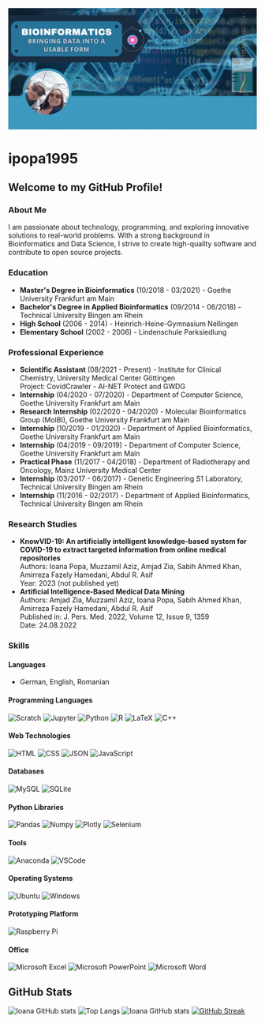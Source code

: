 
<img src="bio_new.gif" alt="IOANA">

<h1>ipopa1995</h1>
<h2>Welcome to my GitHub Profile!</h2>

<h3>About Me</h3>
<p>
  I am passionate about technology, programming, and exploring innovative solutions to real-world problems.
  With a strong background in Bioinformatics and Data Science, I strive to create high-quality software and contribute to open source projects.
</p>

<h3>Education</h3>
<ul>
  <li>
    <strong>Master's Degree in Bioinformatics</strong> (10/2018 - 03/2021) - Goethe University Frankfurt am Main
  </li>
  <li>
    <strong>Bachelor's Degree in Applied Bioinformatics</strong> (09/2014 - 06/2018) - Technical University Bingen am Rhein
  </li>
  <li>
    <strong>High School</strong> (2006 - 2014) - Heinrich-Heine-Gymnasium Nellingen
  </li>
  <li>
    <strong>Elementary School</strong> (2002 - 2006) - Lindenschule Parksiedlung
  </li>
</ul>

<h3>Professional Experience</h3>
<ul>
  <li>
    <strong>Scientific Assistant</strong> (08/2021 - Present) - Institute for Clinical Chemistry, University Medical Center Göttingen<br>
    Project: CovidCrawler - AI-NET Protect and GWDG
  </li>
  <li>
    <strong>Internship</strong> (04/2020 - 07/2020) - Department of Computer Science, Goethe University Frankfurt am Main
  </li>
  <li>
    <strong>Research Internship</strong> (02/2020 - 04/2020) - Molecular Bioinformatics Group (MolBI), Goethe University Frankfurt am Main
  </li>
  <li>
    <strong>Internship</strong> (10/2019 - 01/2020) - Department of Applied Bioinformatics, Goethe University Frankfurt am Main
  </li>
  <li>
    <strong>Internship</strong> (04/2019 - 09/2019) - Department of Computer Science, Goethe University Frankfurt am Main
  </li>
  <li>
    <strong>Practical Phase</strong> (11/2017 - 04/2018) - Department of Radiotherapy and Oncology, Mainz University Medical Center
  </li>
  <li>
    <strong>Internship</strong> (03/2017 - 06/2017) - Genetic Engineering S1 Laboratory, Technical University Bingen am Rhein
  </li>
  <li>
    <strong>Internship</strong> (11/2016 - 02/2017) - Department of Applied Bioinformatics, Technical University Bingen am Rhein
  </li>
</ul>

<h3>Research Studies</h3>
<ul>
  <li>
    <strong>KnowVID-19: An artificially intelligent knowledge-based system for COVID-19 to extract targeted information from online medical repositories</strong><br>
    Authors: Ioana Popa, Muzzamil Aziz, Amjad Zia, Sabih Ahmed Khan, Amirreza Fazely Hamedani, Abdul R. Asif<br>
    Year: 2023 (not published yet)
  </li>
  <li>
    <strong>Artificial Intelligence-Based Medical Data Mining</strong><br>
    Authors: Amjad Zia, Muzzamil Aziz, Ioana Popa, Sabih Ahmed Khan, Amirreza Fazely Hamedani, Abdul R. Asif<br>
    Published in: J. Pers. Med. 2022, Volume 12, Issue 9, 1359<br>
    Date: 24.08.2022
  </li>
</ul>

<h3>Skills</h3>

<h4>Languages</h4>
<ul>
  <li>German, English, Romanian</li>
</ul>

<h4>Programming Languages</h4>
<img src="https://img.shields.io/badge/Scratch-4D97FF?style=for-the-badge&logo=Scratch&logoColor=white" alt="Scratch">
<img src="https://img.shields.io/badge/Jupyter-F37626.svg?&style=for-the-badge&logo=Jupyter&logoColor=white" alt="Jupyter">
<img src="https://img.shields.io/badge/Python-FFD43B?style=for-the-badge&logo=python&logoColor=blue" alt="Python">
<img src="https://img.shields.io/badge/R-276DC3?style=for-the-badge&logo=r&logoColor=white" alt="R">
<img src="https://img.shields.io/badge/LaTeX-47A141?style=for-the-badge&logo=LaTeX&logoColor=white" alt="LaTeX">
<img src="https://img.shields.io/badge/C%2B%2B-00599C?style=for-the-badge&logo=c%2B%2B&logoColor=white" alt="C++">

<h4>Web Technologies</h4>
<img src="https://img.shields.io/badge/HTML5-E34F26?style=for-the-badge&logo=html5&logoColor=white" alt="HTML">
<img src="https://img.shields.io/badge/CSS3-1572B6?style=for-the-badge&logo=css3&logoColor=white" alt="CSS">
<img src="https://img.shields.io/badge/json-5E5C5C?style=for-the-badge&logo=json&logoColor=white" alt="JSON">
<img src="https://img.shields.io/badge/JavaScript-323330?style=for-the-badge&logo=javascript&logoColor=F7DF1E" alt="JavaScript">

<h4>Databases</h4>
<img src="https://img.shields.io/badge/MySQL-005C84?style=for-the-badge&logo=mysql&logoColor=white" alt="MySQL">
<img src="https://img.shields.io/badge/SQLite-07405E?style=for-the-badge&logo=sqlite&logoColor=white" alt="SQLite">

<h4>Python Libraries</h4>
<img src="https://img.shields.io/badge/Pandas-C%2B%2B-00599C?style=for-the-badge&logo=c%2B%2B&logoColor=white" alt="Pandas">
<img src="https://img.shields.io/badge/Numpy-777BB4?style=for-the-badge&logo=numpy&logoColor=white" alt="Numpy">
<img src="https://img.shields.io/badge/Plotly-239120?style=for-the-badge&logo=plotly&logoColor=white" alt="Plotly">
<img src="https://img.shields.io/badge/Selenium-43B02A?style=for-the-badge&logo=Selenium&logoColor=white" alt="Selenium">

<h4>Tools</h4>
<img src="https://img.shields.io/badge/conda-342B029.svg?&style=for-the-badge&logo=anaconda&logoColor=white" alt="Anaconda">
<img src="https://img.shields.io/badge/VSCode-0078D4?style=for-the-badge&logo=visual%20studio%20code&logoColor=white" alt="VSCode">

<h4>Operating Systems</h4>
<img src="https://img.shields.io/badge/Ubuntu-E95420?style=for-the-badge&logo=ubuntu&logoColor=white" alt="Ubuntu">
<img src="https://img.shields.io/badge/Windows-0078D6?style=for-the-badge&logo=windows&logoColor=white" alt="Windows">

<h4>Prototyping Platform</h4>
<img src="https://img.shields.io/badge/Raspberry%20Pi-A22846?style=for-the-badge&logo=Raspberry%20Pi&logoColor=white" alt="Raspberry Pi">

<h4>Office</h4>
<img src="https://img.shields.io/badge/Microsoft_Excel-217346?style=for-the-badge&logo=microsoft-excel&logoColor=white" alt="Microsoft Excel">
<img src="https://img.shields.io/badge/Microsoft_PowerPoint-B7472A?style=for-the-badge&logo=microsoft-powerpoint&logoColor=white" alt="Microsoft PowerPoint">
<img src="https://img.shields.io/badge/Microsoft_Word-2B579A?style=for-the-badge&logo=microsoft-word&logoColor=white" alt="Microsoft Word">

<h2>GitHub Stats</h2>
<img src="https://github-readme-stats.vercel.app/api?username=ipopa1995&show_icons=true&theme=radical" alt="Ioana GitHub stats">
<img src="https://github-readme-stats.vercel.app/api/top-langs/?username=ipopa1995&size_weight=0.5&count_weight=0.5&show_icons=true&theme=radical" alt="Top Langs">
<img src="https://github-profile-summary-cards.vercel.app/api/cards/profile-details?username=ipopa1995&theme=radical" alt="Ioana GitHub stats">
<a href="https://git.io/streak-stats">
  <img src="https://streak-stats.demolab.com?user=ipopa1995&theme=radical&hide_border=true&border_radius=5" alt="GitHub Streak">
</a>

